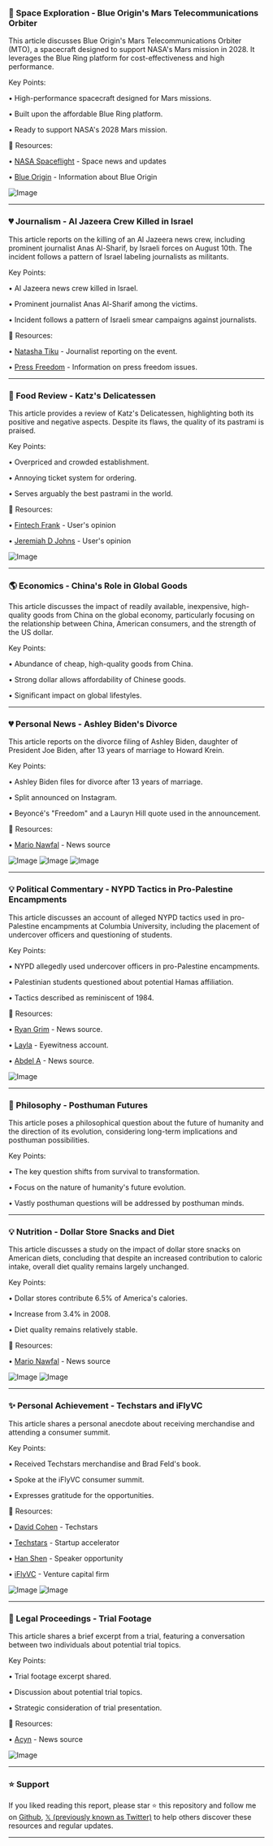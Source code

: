 ### 🚀 Space Exploration - Blue Origin's Mars Telecommunications Orbiter

This article discusses Blue Origin's Mars Telecommunications Orbiter (MTO), a spacecraft designed to support NASA's Mars mission in 2028.  It leverages the Blue Ring platform for cost-effectiveness and high performance.


Key Points:

• High-performance spacecraft designed for Mars missions.

• Built upon the affordable Blue Ring platform.

• Ready to support NASA's 2028 Mars mission.


🔗 Resources:

• [NASA Spaceflight](https://x.com/NASASpaceflight) - Space news and updates

• [Blue Origin](https://x.com/blueorigin) - Information about Blue Origin

![Image](https://pbs.twimg.com/media/GyL-0ZDXAAA3Lg8.jpg)


---
### 💔 Journalism - Al Jazeera Crew Killed in Israel

This article reports on the killing of an Al Jazeera news crew, including prominent journalist Anas Al-Sharif, by Israeli forces on August 10th.  The incident follows a pattern of Israel labeling journalists as militants.


Key Points:

• Al Jazeera news crew killed in Israel.

• Prominent journalist Anas Al-Sharif among the victims.

• Incident follows a pattern of Israeli smear campaigns against journalists.


🔗 Resources:

• [Natasha Tiku](https://x.com/nitashatiku) - Journalist reporting on the event.

• [Press Freedom](https://x.com/pressfreedom) - Information on press freedom issues.



---
### 🍔 Food Review - Katz's Delicatessen

This article provides a review of Katz's Delicatessen, highlighting both its positive and negative aspects.  Despite its flaws, the quality of its pastrami is praised.


Key Points:

• Overpriced and crowded establishment.

• Annoying ticket system for ordering.

• Serves arguably the best pastrami in the world.


🔗 Resources:

• [Fintech Frank](https://x.com/fintechfrank) - User's opinion

• [Jeremiah D Johns](https://x.com/JeremiahDJohns) - User's opinion

![Image](https://pbs.twimg.com/media/GyKq8bXXgAAT_2k?format=png&name=small)


---
### 🌎 Economics - China's Role in Global Goods

This article discusses the impact of readily available, inexpensive, high-quality goods from China on the global economy, particularly focusing on the relationship between China, American consumers, and the strength of the US dollar.


Key Points:

• Abundance of cheap, high-quality goods from China.

• Strong dollar allows affordability of Chinese goods.

• Significant impact on global lifestyles.


---
### 💔 Personal News - Ashley Biden's Divorce

This article reports on the divorce filing of Ashley Biden, daughter of President Joe Biden, after 13 years of marriage to Howard Krein.


Key Points:

• Ashley Biden files for divorce after 13 years of marriage.

• Split announced on Instagram.

•  Beyoncé's "Freedom" and a Lauryn Hill quote used in the announcement.


🔗 Resources:

• [Mario Nawfal](https://x.com/MarioNawfal) - News source

![Image](https://pbs.twimg.com/media/GyMUUPVXwAAFybY?format=jpg&name=small)
![Image](https://pbs.twimg.com/media/GmBaMhqWYAAGY9n?format=png&name=240x240)
![Image](https://pbs.twimg.com/media/GmBaPYGWAAAYEvL?format=jpg&name=240x240)


---
### 💡 Political Commentary - NYPD Tactics in Pro-Palestine Encampments

This article discusses an account of alleged NYPD tactics used in pro-Palestine encampments at Columbia University, including the placement of undercover officers and questioning of students.


Key Points:

• NYPD allegedly used undercover officers in pro-Palestine encampments.

• Palestinian students questioned about potential Hamas affiliation.

• Tactics described as reminiscent of 1984.


🔗 Resources:

• [Ryan Grim](https://x.com/ryangrim) - News source.

• [Layla](https://x.com/itslaylas) - Eyewitness account.

• [Abdel A](https://x.com/AbdelA1924) - News source.

![Image](https://pbs.twimg.com/amplify_video_thumb/1955393335482351616/img/QsQXVtmivACY_eCI.jpg)


---
### 🤖 Philosophy - Posthuman Futures

This article poses a philosophical question about the future of humanity and the direction of its evolution, considering long-term implications and posthuman possibilities.


Key Points:

• The key question shifts from survival to transformation.

•  Focus on the nature of humanity's future evolution.

• Vastly posthuman questions will be addressed by posthuman minds.


---
### 💡 Nutrition - Dollar Store Snacks and Diet

This article discusses a study on the impact of dollar store snacks on American diets, concluding that despite an increased contribution to caloric intake, overall diet quality remains largely unchanged.


Key Points:

• Dollar stores contribute 6.5% of America's calories.

• Increase from 3.4% in 2008.

• Diet quality remains relatively stable.


🔗 Resources:

• [Mario Nawfal](https://x.com/MarioNawfal) - News source

![Image](https://pbs.twimg.com/media/GyMGUyUW4AAxJJs?format=jpg&name=small)
![Image](https://pbs.twimg.com/media/Gnf2eQRXgAAbgyn?format=jpg&name=240x240)


---
### ✨ Personal Achievement - Techstars and iFlyVC

This article shares a personal anecdote about receiving merchandise and attending a consumer summit.


Key Points:

•  Received Techstars merchandise and Brad Feld's book.

• Spoke at the iFlyVC consumer summit.

• Expresses gratitude for the opportunities.



🔗 Resources:

• [David Cohen](https://x.com/davidcohen) - Techstars

• [Techstars](https://x.com/Techstars) - Startup accelerator

• [Han Shen](https://x.com/_Han_Shen_) - Speaker opportunity

• [iFlyVC](https://x.com/iFlyVC) - Venture capital firm

![Image](https://pbs.twimg.com/media/GyMsmJ3bMAAGdjW?format=jpg&name=small)
![Image](https://pbs.twimg.com/media/GyMsmJ8aEAA38KN?format=jpg&name=small)


---
### 🤖 Legal Proceedings -  Trial Footage

This article shares a brief excerpt from a trial, featuring a conversation between two individuals about potential trial topics.


Key Points:

• Trial footage excerpt shared.

• Discussion about potential trial topics.

•  Strategic consideration of trial presentation.


🔗 Resources:

• [Acyn](https://x.com/Acyn) - News source

![Image](https://pbs.twimg.com/amplify_video_thumb/1955461941549469696/img/sRLfeCZKWB2hh-L3.jpg)


---

### ⭐️ Support

If you liked reading this report, please star ⭐️ this repository and follow me on [Github](https://github.com/Drix10), [𝕏 (previously known as Twitter)](https://x.com/DRIX_10_) to help others discover these resources and regular updates.

---